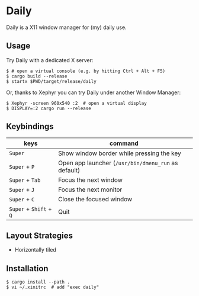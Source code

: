 # Daily

Daily is a X11 window manager for (my) daily use.

## Usage

Try Daily with a dedicated X server:
```
$ # open a virtual console (e.g. by hitting Ctrl + Alt + F5)
$ cargo build --release
$ startx $PWD/target/release/daily
```

Or, thanks to Xephyr you can try Daily under another Window Manager: 
```
$ Xephyr -screen 960x540 :2  # open a virtual display
$ DISPLAY=:2 cargo run --release
```

## Keybindings

|keys|command|
|---------------|-------|
|`Super`        |Show window border while pressing the key|
|`Super` + `P`  |Open app launcher (`/usr/bin/dmenu_run` as default)|
|`Super` + `Tab`|Focus the next window|
|`Super` + `J`  |Focus the next monitor|
|`Super` + `C`  |Close the focused window|
|`Super` + `Shift` + `Q`  |Quit|

## Layout Strategies

- Horizontally tiled

## Installation

```
$ cargo install --path .
$ vi ~/.xinitrc  # add "exec daily"
```

